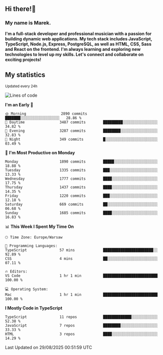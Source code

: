 ## Hi there!👋 ##
### My name is Marek. ###

**I'm a full-stack developer and professional musician with a passion for building dynamic web applications. My tech stack includes JavaScript, TypeScript, Node.js, Express, PostgreSQL, as well as HTML, CSS, Sass and React on the frontend. I'm always learning and exploring new technologies to level up my skills. Let's connect and collaborate on exciting projects!**

## My statistics ##
<sub>Updated every 24h</sub>
<!--START_SECTION:waka-->
![Lines of code](https://img.shields.io/badge/From%20Hello%20World%20I%27ve%20Written-1.4%20million%20lines%20of%20code-blue)

**I'm an Early 🐤** 

```text
🌞 Morning                2890 commits        ███████░░░░░░░░░░░░░░░░░░   28.86 % 
🌆 Daytime                3487 commits        █████████░░░░░░░░░░░░░░░░   34.82 % 
🌃 Evening                3287 commits        ████████░░░░░░░░░░░░░░░░░   32.83 % 
🌙 Night                  349 commits         █░░░░░░░░░░░░░░░░░░░░░░░░   03.49 % 
```
📅 **I'm Most Productive on Monday** 

```text
Monday                   1890 commits        █████░░░░░░░░░░░░░░░░░░░░   18.88 % 
Tuesday                  1335 commits        ███░░░░░░░░░░░░░░░░░░░░░░   13.33 % 
Wednesday                1777 commits        ████░░░░░░░░░░░░░░░░░░░░░   17.75 % 
Thursday                 1437 commits        ████░░░░░░░░░░░░░░░░░░░░░   14.35 % 
Friday                   1220 commits        ███░░░░░░░░░░░░░░░░░░░░░░   12.18 % 
Saturday                 669 commits         ██░░░░░░░░░░░░░░░░░░░░░░░   06.68 % 
Sunday                   1685 commits        ████░░░░░░░░░░░░░░░░░░░░░   16.83 % 
```


📊 **This Week I Spent My Time On** 

```text
🕑︎ Time Zone: Europe/Warsaw

💬 Programming Languages: 
TypeScript               57 mins             ███████████████████████░░   92.89 % 
CSS                      4 mins              ██░░░░░░░░░░░░░░░░░░░░░░░   07.11 % 

🔥 Editors: 
VS Code                  1 hr 1 min          █████████████████████████   100.00 % 

💻 Operating System: 
Mac                      1 hr 1 min          █████████████████████████   100.00 % 
```

**I Mostly Code in TypeScript** 

```text
TypeScript               11 repos            █████████████░░░░░░░░░░░░   52.38 % 
JavaScript               7 repos             ████████░░░░░░░░░░░░░░░░░   33.33 % 
HTML                     3 repos             ████░░░░░░░░░░░░░░░░░░░░░   14.29 % 
```




 Last Updated on 29/08/2025 00:51:59 UTC
<!--END_SECTION:waka-->

<!--
**MarekSax/MarekSax** is a ✨ _special_ ✨ repository because its `README.md` (this file) appears on your GitHub profile.

Here are some ideas to get you started:

- 🔭 I’m currently working on ...
- 🌱 I’m currently learning ...
- 👯 I’m looking to collaborate on ...
- 🤔 I’m looking for help with ...
- 💬 Ask me about ...
- 📫 How to reach me: ...
- 😄 Pronouns: ...
- ⚡ Fun fact: ...
-->
